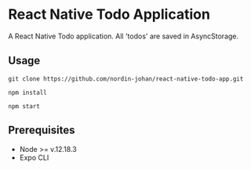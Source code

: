 # React Native Todo Application

A React Native Todo application. All 'todos' are saved in AsyncStorage.

## Usage
```git clone https://github.com/nordin-johan/react-native-todo-app.git```

```npm install```

```npm start```

## Prerequisites

* Node >= v.12.18.3
* Expo CLI
